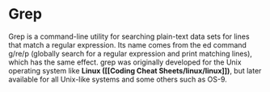 # Grep
Grep is a command-line utility for searching plain-text data sets for lines that match a regular expression. Its name comes from the ed command g/re/p (globally search for a regular expression and print matching lines), which has the same effect. grep was originally developed for the Unix operating system like **Linux ([[Coding Cheat Sheets/linux/linux]])**, but later available for all Unix-like systems and some others such as OS-9.
